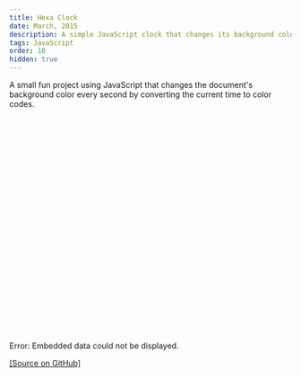 ```yaml
---
title: Hexa Clock
date: March, 2015
description: A simple JavaScript clock that changes its background color with each passing second.
tags: JavaScript
order: 10
hidden: true
---
```


A small fun project using JavaScript that changes the document's background color every second by converting the current time to color codes.

<object data="../static/timecolor/timeColor.html" width="600" height="400"><embed src="../static/timecolor/timeColor.html" width="600" height="400">Error: Embedded data could not be displayed.</object>

[[Source on GitHub]](http://github.com/astronomersiva/timeColor/)
